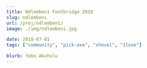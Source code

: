 ```yaml
---
title: Ndlembeni Footbridge 2018
slug: ndlembeni
url: /proj/ndlembeni/
image: ./img/ndlembeni.jpg

date: 2018-07-01
tags: ["community", "pick-axe", "shovel", "1love"]

blurb: Yebo Akuhulu
---
```

